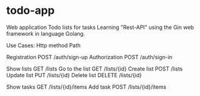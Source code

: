 # todo-app
Web application Todo lists for tasks
Learning "Rest-API" using the Gin web framework in language Golang.

Use Cases:          Http method     Path

Registration            POST        /auth/sign-up
Authorization           POST        /auth/sign-in

Show lists              GET         /lists
Go to the list          GET         /lists/{id}
Create list             POST        /lists
Update list             PUT         /lists/{id}
Delete list             DELETE      /lists/{id}

Show tasks              GET         /lists/{id}/items
Add task                POST        /lists/{id}/items